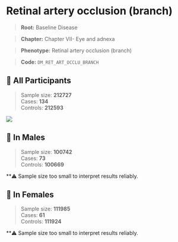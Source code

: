 # Retinal artery occlusion (branch)

> **Root:** Baseline Disease  

> **Chapter:** Chapter VII- Eye and adnexa  

> **Phenotype:** Retinal artery occlusion (branch)  

> **Code:** `DM_RET_ART_OCCLU_BRANCH`

## 🧪 All Participants  
> Sample size: **212727**  
> Cases: **134**  
> Controls: **212593**
<img src="/Disease/Figures/ALL/Incidence/DM_RET_ART_OCCLU_BRANCH.png"/>
<CsvTable src="/Disease/Data/ALL/Incidence/COX_DM_RET_ART_OCCLU_BRANCH.csv" label="🔍 View full results" />

## 👨 In Males  
> Sample size: **100742**  
> Cases: **73**  
> Controls: **100669**

**⚠️ Sample size too small to interpret results reliably.


## 👩 In Females  
> Sample size: **111985**  
> Cases: **61**  
> Controls: **111924**

**⚠️ Sample size too small to interpret results reliably.

